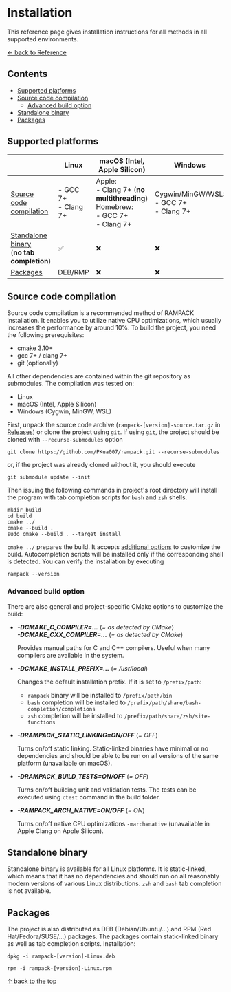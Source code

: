 # Installation

This reference page gives installation instructions for all methods in all supported environments.

[&larr; back to Reference](reference.md)


## Contents

* [Supported platforms](#supported-platforms)
* [Source code compilation](#source-code-compilation)
  * [Advanced build option](#advanced-build-option)
* [Standalone binary](#standalone-binary)
* [Packages](#packages)


## Supported platforms

|                                                                      | Linux                   | macOS (Intel, Apple Silicon)                                                            | Windows                                       |
|----------------------------------------------------------------------|-------------------------|-----------------------------------------------------------------------------------------|-----------------------------------------------|
| [Source code compilation](#source-code-compilation)                  | - GCC 7+<br/>- Clang 7+ | Apple:<br/>- Clang 7+ (**no multithreading**)<br/>Homebrew:<br/>- GCC 7+<br/>- Clang 7+ | Cygwin/MinGW/WSL:<br/>- GCC 7+<br/>- Clang 7+ |
| [Standalone binary](#standalone-binary)<br />(**no tab completion**) | &#9989;                 | &#10060;                                                                                | &#10060;                                      |
| [Packages](#packages)                                                | DEB/RMP                 | &#10060;                                                                                | &#10060;                                      |


## Source code compilation

Source code compilation is a recommended method of RAMPACK installation. It enables you to utilize native CPU
optimizations, which usually increases the performance by around 10%. To build the project, you need the following
prerequisites:

- cmake 3.10+
- gcc 7+ / clang 7+
- git (optionally)

All other dependencies are contained within the git repository as submodules. The compilation was tested on:

- Linux
- macOS (Intel, Apple Silicon)
- Windows (Cygwin, MinGW, WSL)

First, unpack the source code archive (`rampack-[version]-source.tar.gz` in
[Releases](https://github.com/PKua007/rampack/releases)) or clone the project using `git`. If using `git`, the project
should be cloned with `--recurse-submodules` option

```shell
git clone https://github.com/PKua007/rampack.git --recurse-submodules
```

or, if the project was already cloned without it, you should execute

```shell
git submodule update --init
```

Then issuing the following commands in project's root directory will install the program with tab completion scripts for
`bash` and `zsh` shells.

```shell
mkdir build
cd build
cmake ../
cmake --build .
sudo cmake --build . --target install
```

`cmake ../` prepares the build. It accepts [additional options](#advanced-build-option) to customize the build.
Autocompletion scripts will be installed only if the corresponding shell is detected. You can verify the installation by
executing

```shell
rampack --version
```


### Advanced build option

There are also general and project-specific CMake options to customize the build:

* ***-DCMAKE_C_COMPILER=...*** (*= as detected by CMake*)<br />
  ***-DCMAKE_CXX_COMPILER=...*** (*= as detected by CMake*)

  Provides manual paths for C and C++ compilers. Useful when many compilers are available in the system.

* ***-DCMAKE_INSTALL_PREFIX=...*** (*= /usr/local*)

  Changes the default installation prefix. If it is set to `/prefix/path`:
  * `rampack` binary will be installed to `/prefix/path/bin`
  * `bash` completion will be installed to `/prefix/path/share/bash-completion/completions`
  * `zsh` completion will be installed to `/prefix/path/share/zsh/site-functions`

* ***-DRAMPACK_STATIC_LINKING=ON/OFF*** (*= OFF*)

  Turns on/off static linking. Static-linked binaries have minimal or no dependencies and should be able to be run on
  all versions of the same platform (unavailable on macOS).

* ***-DRAMPACK_BUILD_TESTS=ON/OFF*** (*= OFF*)

  Turns on/off building unit and validation tests. The tests can be executed using `ctest` command in the build folder.

* ***-RAMPACK_ARCH_NATIVE=ON/OFF*** (*= ON*)

  Turns on/off native CPU optimizations `-march=native` (unavailable in Apple Clang on Apple Silicon).


## Standalone binary

Standalone binary is available for all Linux platforms. It is static-linked, which means that it has no dependencies and
should run on all reasonably modern versions of various Linux distributions. `zsh` and `bash` tab completion is not
available.


## Packages

The project is also distributed as DEB (Debian/Ubuntu/...) and RPM (Red Hat/Fedora/SUSE/...) packages. The packages
contain static-linked binary as well as tab completion scripts. Installation:

```shell
dpkg -i rampack-[version]-Linux.deb
```

```shell
rpm -i rampack-[version]-Linux.rpm
```


[&uarr; back to the top](#installation)